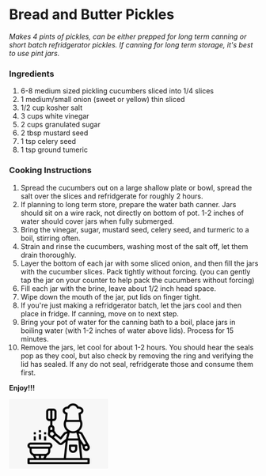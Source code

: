 # Bread and Butter Pickles

*Makes 4 pints of pickles, can be either prepped for long term canning or short batch refridgerator pickles. If canning for long term storage, it's best to use pint jars.*

### Ingredients

1. 6-8 medium sized pickling cucumbers sliced into 1/4 slices
2. 1 medium/small onion (sweet or yellow) thin sliced
3. 1/2 cup kosher salt
4. 3 cups white vinegar
5. 2 cups granulated sugar
6. 2 tbsp mustard seed
7. 1 tsp celery seed
8. 1 tsp ground tumeric

### Cooking Instructions

1. Spread the cucumbers out on a large shallow plate or bowl, spread the salt over the slices and refridgerate for roughly 2 hours.
2. If planning to long term store, prepare the water bath canner. Jars should sit on a wire rack, not directly on bottom of pot. 1-2 inches of water should cover jars when fully submerged.
3. Bring the vinegar, sugar, mustard seed, celery seed, and turmeric to a boil, stirring often.
4. Strain and rinse the cucumbers, washing most of the salt off, let them drain thoroughly.
5. Layer the bottom of each jar with some sliced onion, and then fill the jars with the cucumber slices. Pack tightly without forcing. (you can gently tap the jar on your counter to help pack the cucumbers without forcing)
6. Fill each jar with the brine, leave about 1/2 inch head space.
7. Wipe down the mouth of the jar, put lids on finger tight.
8. If you're just making a refridgerator batch, let the jars cool and then place in fridge. If canning, move on to next step.
9. Bring your pot of water for the canning bath to a boil, place jars in boiling water (with 1-2 inches of water above lids). Process for 15 minutes.
10. Remove the jars, let cool for about 1-2 hours. You should hear the seals pop as they cool, but also check by removing the ring and verifying the lid has sealed. If any do not seal, refridgerate those and consume them first.

**Enjoy!!!**

<img src="https://github.com/jddemcher/TallGuyCooking/blob/master/iconfile.png" width="200">

